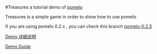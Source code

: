 #Treasures
a tutorial demo of [pomelo](https://github.com/NetEase/pomelo)

Treasures is a simple game in order to show how to use pomelo

If you are using pomelo 0.2.x , you can check this branch [pomelo-0.2.5](https://github.com/NetEase/treasures/tree/pomelo-0.2.5)

[Demo 详细说明](https://github.com/NetEase/pomelo/wiki/Tutorial-2----Treasures)

[Demo Guide](https://github.com/NetEase/pomelo/wiki/Treasure)